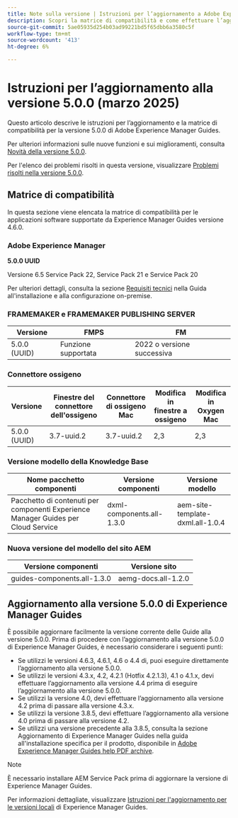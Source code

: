 ```yaml
---
title: Note sulla versione | Istruzioni per l’aggiornamento a Adobe Experience Manager Guides versione 5.0.0
description: Scopri la matrice di compatibilità e come effettuare l’aggiornamento alla versione 5.0.0 di Adobe Experience Manager Guides.
source-git-commit: 5ae05935d254b03ad99221bd5f65dbb6a3580c5f
workflow-type: tm+mt
source-wordcount: '413'
ht-degree: 6%

---
```


# Istruzioni per l’aggiornamento alla versione 5.0.0 (marzo 2025)

Questo articolo descrive le istruzioni per l’aggiornamento e la matrice di compatibilità per la versione 5.0.0 di Adobe Experience Manager Guides.

Per ulteriori informazioni sulle nuove funzioni e sui miglioramenti, consulta [Novità della versione 5.0.0](../release-info/whats-new-5-0-0.md).

Per l&#39;elenco dei problemi risolti in questa versione, visualizzare [Problemi risolti nella versione 5.0.0](../release-info/fixed-issues-5-0-0.md).

## Matrice di compatibilità

In questa sezione viene elencata la matrice di compatibilità per le applicazioni software supportate da Experience Manager Guides versione 4.6.0.

### Adobe Experience Manager

**5.0.0 UUID**

Versione 6.5 Service Pack 22, Service Pack 21 e Service Pack 20

Per ulteriori dettagli, consulta la sezione [Requisiti tecnici](../install-guide/download-install-technical-requirements.md) nella Guida all&#39;installazione e alla configurazione on-premise.

### FRAMEMAKER e FRAMEMAKER PUBLISHING SERVER

| Versione | FMPS | FM |
| --- | --- | --- |
| 5.0.0 (UUID) | Funzione supportata | 2022 o versione successiva |

### Connettore ossigeno

| Versione | Finestre del connettore dell&#39;ossigeno | Connettore di ossigeno Mac | Modifica in finestre a ossigeno | Modifica in Oxygen Mac |
| --- | --- | --- |--- |--- |
| 5.0.0 (UUID) | 3.7-uuid.2 | 3.7-uuid.2 | 2,3 | 2,3 |

### Versione modello della Knowledge Base

| Nome pacchetto componenti | Versione componenti | Versione modello |
|---|---|---|
| Pacchetto di contenuti per componenti Experience Manager Guides per Cloud Service | dxml-components.all-1.3.0 | aem-site-template-dxml.all-1.0.4 |

### Nuova versione del modello del sito AEM


| Versione componenti | Versione sito |
|---|---|
| guides-components.all-1.3.0 | aemg-docs.all-1.2.0 |


## Aggiornamento alla versione 5.0.0 di Experience Manager Guides

È possibile aggiornare facilmente la versione corrente delle Guide alla versione 5.0.0. Prima di procedere con l’aggiornamento alla versione 5.0.0 di Experience Manager Guides, è necessario considerare i seguenti punti:

- Se utilizzi le versioni 4.6.3, 4.6.1, 4.6 o 4.4 di, puoi eseguire direttamente l’aggiornamento alla versione 5.0.0.
- Se utilizzi le versioni 4.3.x, 4.2, 4.2.1 (Hotfix 4.2.1.3), 4.1 o 4.1.x, devi effettuare l’aggiornamento alla versione 4.4 prima di eseguire l’aggiornamento alla versione 5.0.0.
- Se utilizzi la versione 4.0, devi effettuare l’aggiornamento alla versione 4.2 prima di passare alla versione 4.3.x.
- Se utilizzi la versione 3.8.5, devi effettuare l’aggiornamento alla versione 4.0 prima di passare alla versione 4.2.
- Se utilizzi una versione precedente alla 3.8.5, consulta la sezione Aggiornamento di Experience Manager Guides nella guida all&#39;installazione specifica per il prodotto, disponibile in [Adobe Experience Manager Guides help PDF archive](https://helpx.adobe.com/xml-documentation-for-experience-manager/archive.html).

>[!NOTE]
>
>È necessario installare AEM Service Pack prima di aggiornare la versione di Experience Manager Guides.

Per informazioni dettagliate, visualizzare [Istruzioni per l&#39;aggiornamento per le versioni locali](../install-guide/upgrade-xml-documentation.md) di Experience Manager Guides.